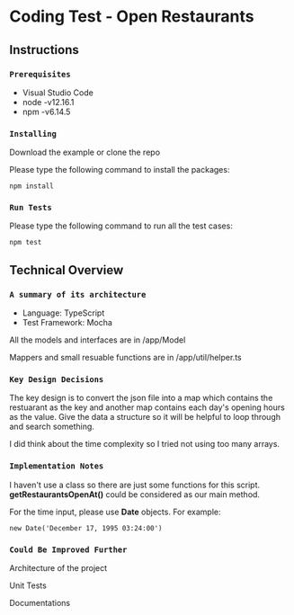 # Coding Test - Open Restaurants

## Instructions

### `Prerequisites`

-   Visual Studio Code
-   node -v12.16.1
-   npm -v6.14.5

### `Installing`

Download the example or clone the repo

Please type the following command to install the packages:

```
npm install
```

### `Run Tests`

Please type the following command to run all the test cases:

```
npm test
```

## Technical Overview

### `A summary of its architecture`

-   Language: TypeScript
-   Test Framework: Mocha

All the models and interfaces are in /app/Model

Mappers and small resuable functions are in /app/util/helper.ts

### `Key Design Decisions`

The key design is to convert the json file into a map which contains the restuarant as the key and another map contains each day's opening hours as the value. Give the data a structure so it will be helpful to loop through and search something.

I did think about the time complexity so I tried not using too many arrays.

### `Implementation Notes`

I haven't use a class so there are just some functions for this script. **getRestaurantsOpenAt()** could be considered as our main method.

For the time input, please use **Date** objects. For example:

```
new Date('December 17, 1995 03:24:00')
```

### `Could Be Improved Further`

Architecture of the project

Unit Tests

Documentations
